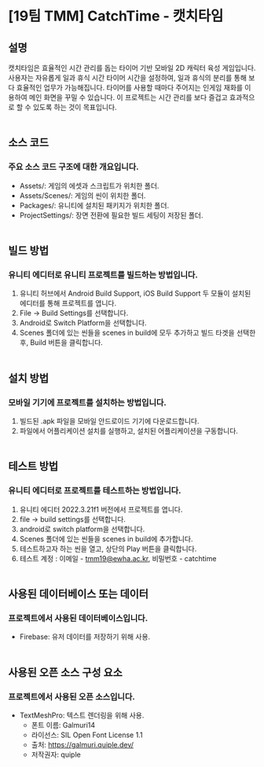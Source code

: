 # [19팀 TMM] CatchTime - 캣치타임

## 설명
캣치타임은 효율적인 시간 관리를 돕는 타이머 기반 모바일 2D 캐릭터 육성 게임입니다. 사용자는 자유롭게 일과 휴식 시간 타이머 시간을 설정하여, 일과 휴식의 분리를 통해 보다 효율적인 업무가 가능해집니다. 타이머를 사용할 때마다 주어지는 인게임 재화를 이용하여 메인 화면을 꾸밀 수 있습니다. 이 프로젝트는 시간 관리를 보다 즐겁고 효과적으로 할 수 있도록 하는 것이 목표입니다.<br><br>

## 소스 코드
### 주요 소스 코드 구조에 대한 개요입니다.
- Assets/: 게임의 에셋과 스크립트가 위치한 폴더.<br>
- Assets/Scenes/: 게임의 씬이 위치한 폴더.<br>
- Packages/: 유니티에 설치된 패키지가 위치한 폴더.<br>
- ProjectSettings/: 장면 전환에 필요한 빌드 세팅이 저장된 폴더.<br><br>

## 빌드 방법
### 유니티 에디터로 유니티 프로젝트를 빌드하는 방법입니다.
1. 유니티 허브에서 Android Build Support, iOS Build Support 두 모듈이 설치된 에디터를 통해 프로젝트를 엽니다.
2. File -> Build Settings를 선택합니다.
3. Android로 Switch Platform을 선택합니다.
4. Scenes 폴더에 있는 씬들을 scenes in build에 모두 추가하고 빌드 타겟을 선택한 후, Build 버튼을 클릭합니다.<br><br>

## 설치 방법
### 모바일 기기에 프로젝트를 설치하는 방법입니다.
1. 빌드된 .apk 파일을 모바일 안드로이드 기기에 다운로드합니다.
2. 파일에서 어플리케이션 설치를 실행하고, 설치된 어플리케이션을 구동합니다.<br><br>

## 테스트 방법
### 유니티 에디터로 프로젝트를 테스트하는 방법입니다.
1. 유니티 에디터 2022.3.21f1 버전에서 프로젝트를 엽니다.
2. file -> build settings를 선택합니다.
3. android로 switch platform을 선택합니다.
4. Scenes 폴더에 있는 씬들을 scenes in build에 추가합니다.
5. 테스트하고자 하는 씬을 열고, 상단의 Play 버튼을 클릭합니다.
6. 테스트 계정 : 이메일 - tmm19@ewha.ac.kr, 비밀번호 - catchtime<br><br>

## 사용된 데이터베이스 또는 데이터
### 프로젝트에서 사용된 데이터베이스입니다.
- Firebase: 유저 데이터를 저장하기 위해 사용.<br><br>

## 사용된 오픈 소스 구성 요소
### 프로젝트에서 사용된 오픈 소스입니다.
- TextMeshPro: 텍스트 렌더링을 위해 사용.<br>
  - 폰트 이름: Galmuri14<br>
  - 라이선스: SIL Open Font License 1.1<br>
  - 출처: https://galmuri.quiple.dev/<br>
  - 저작권자: quiple
